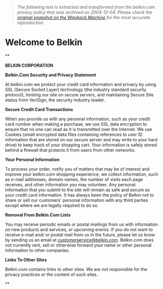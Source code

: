 > *The following text is extracted and transformed from the belkin.com privacy policy that was archived on 2004-12-04. Please check the [original snapshot on the Wayback Machine](https://web.archive.org/web/20041204100630id_/http%3A//www.belkin.com/legal/privacy.html) for the most accurate reproduction.*

# Welcome to Belkin

**

**BELKIN CORPORATION**

**Belkin.Com Security and Privacy Statement**

At belkin.com we protect your credit card information and privacy by using SSL (Secure Socket Layer) technology (the industry standard security protocol), hosting our site on secure servers, and maintaining Secure Site status from VeriSign, the security industry leader.

**Secure Credit Card Transactions**

When you provide us with any personal information, such as your credit card number when making a purchase, we use SSL data encryption to ensure that no one can read as it is transmitted over the Internet. We use Cookies (small encrypted data files containing references to user ID information that are stored on our secure server and may write to your hard drive) to keep track of your shopping cart. Your information is safely stored behind a firewall that protects it from users from other networks.

**Your Personal Information**

To process your order, notify you of matters that may be of interest and improve your belkin.com shopping experience, we collect information, such as e-mail addresses, domain names, the number of visits each page receives, and other information you may volunteer. Any personal information that you submit to the site will remain as safe and secure as your credit card information. It has always been the policy of Belkin not to share or sell our customers' personal information with any third parties except where we are legally required to do so.

**Removal From Belkin.Com Lists**

You may receive periodic emails or postal mailings from us with information on new products and services, or upcoming events. If you do not want to receive e-mail and/ or postal mail from us in the future, please let us know by sending us an email at [customerservice@belkin.com](mailto:customerservice@belkin.com). Belkin.com does not currently rent, sell or otherwise forward your name or other personal information to other companies.

**Links To Other Sites**

Belkin.com contains links to other sites. We are not responsible for the privacy practices or the content of such sites.

**

